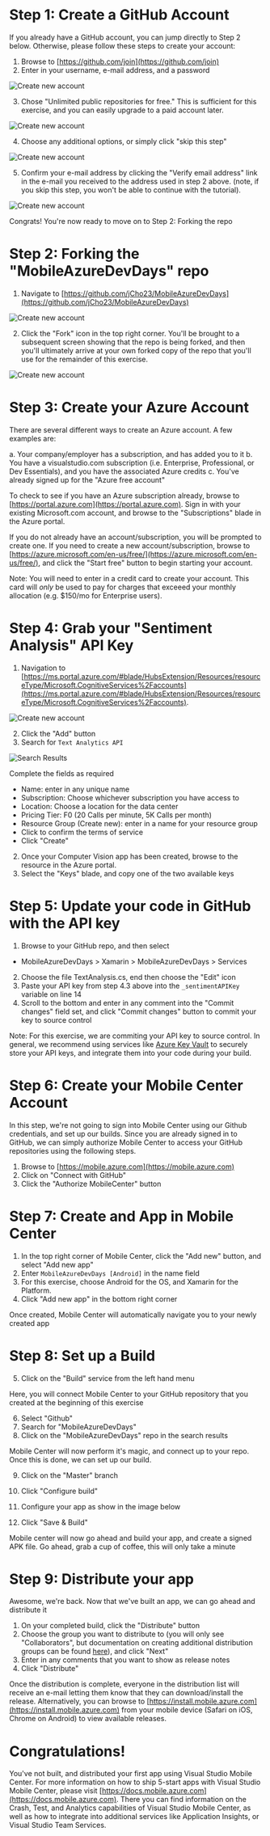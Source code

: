 # Step 1: Create a GitHub Account

If you already have a GitHub account, you can jump directly to Step 2 below.  Otherwise, please follow these steps to create your account:

1. Browse to [https://github.com/join](https://github.com/join)
2. Enter in your username, e-mail address, and a password

![Create new account](https://github.com/jCho23/MobileAzureDevDays/blob/master/_Resources/Images/1-1-create-account.png)

3. Chose "Unlimited public repositories for free." This is sufficient for this exercise, and you can easily upgrade to a paid account later.

![Create new account](https://github.com/jCho23/MobileAzureDevDays/blob/master/_Resources/Images/1-2-choose-free-account.png)

4. Choose any additional options, or simply click "skip this step"

![Create new account](https://github.com/jCho23/MobileAzureDevDays/blob/master/_Resources/Images/1-3-additional-account-options.png)

5. Confirm your e-mail address by clicking the "Verify email address" link in the e-mail you received to the address used in step 2 above. (note, if you skip this step, you won't be able to continue with the tutorial).

![Create new account](https://github.com/jCho23/MobileAzureDevDays/blob/master/_Resources/Images/1-4-verify-email.png)

Congrats! You're now ready to move on to Step 2: Forking the repo

# Step 2: Forking the "MobileAzureDevDays" repo

1. Navigate to [https://github.com/jCho23/MobileAzureDevDays](https://github.com/jCho23/MobileAzureDevDays)

![Create new account](images/2-1-fork-repo.png)

2. Click the "Fork" icon in the top right corner.  You'll be brought to a subsequent screen showing that the repo is being forked, and then you'll ultimately arrive at your own forked copy of the repo that you'll use for the remainder of this exercise.

![Create new account](images/2-2-repo-forking.png)

# Step 3: Create your Azure Account

There are several different ways to create an Azure account.  A few examples are:

a. Your company/employer has a subscription, and has added you to it
b. You have a visualstudio.com subscription (i.e. Enterprise, Professional, or Dev Essentials), and you have the associated Azure credits
c. You've already signed up for the "Azure free account"

To check to see if you have an Azure subscription already, browse to [https://portal.azure.com](https://portal.azure.com).  Sign in with your existing Microsoft.com account, and browse to the "Subscriptions" blade in the Azure portal.

If you do not already have an account/subscription, you will be prompted to create one.  If you need to create a new account/subscription, browse to [https://azure.microsoft.com/en-us/free/](https://azure.microsoft.com/en-us/free/), and click the "Start free" button to begin starting your account.

Note: You will need to enter in a credit card to create your account.  This card will _only_ be used to pay for charges that exceeed your monthly allocation (e.g. $150/mo for Enterprise users).

# Step 4: Grab your "Sentiment Analysis" API Key

1. Navigation to [https://ms.portal.azure.com/#blade/HubsExtension/Resources/resourceType/Microsoft.CognitiveServices%2Faccounts](https://ms.portal.azure.com/#blade/HubsExtension/Resources/resourceType/Microsoft.CognitiveServices%2Faccounts).

![Create new account](images/4-1-cognitive-services.png)

2. Click the "Add" button
3. Search for `Text Analytics API`

![Search Results](images/4-2-search-results.png)



Complete the fields as required

- Name: enter in any unique name
- Subscription: Choose whichever subscription you have access to
- Location: Choose a location for the data center
- Pricing Tier: F0 (20 Calls per minute, 5K Calls per month)
- Resource Group (Create new): enter in a name for your resource group
- Click to confirm the terms of service
- Click "Create"

2. Once your Computer Vision app has been created, browse to the resource in the Azure portal.
3. Select the "Keys" blade, and copy one of the two available keys

# Step 5: Update your code in GitHub with the API key

1. Browse to your GitHub repo, and then select 

- MobileAzureDevDays > Xamarin > MobileAzureDevDays > Services

2. Choose the file TextAnalysis.cs, end then choose the "Edit" icon
3. Paste your API key from step 4.3 above into the `_sentimentAPIKey` variable on line 14
4. Scroll to the bottom and enter in any comment into the "Commit changes" field set, and click "Commit changes" button to commit your key to source control

Note: For this exercise, we are commiting your API key to source control.  In general, we recommend using services like [Azure Key Vault](https://azure.microsoft.com/en-us/services/key-vault/) to securely store your API keys, and integrate them into your code during your build.


# Step 6: Create your Mobile Center Account

In this step, we're not going to sign into Mobile Center using our Github credentials, and set up our builds. Since you are already signed in to GitHub, we can simply authorize Mobile Center to access your GitHub repositories using the following steps.

1. Browse to [https://mobile.azure.com](https://mobile.azure.com)
2. Click on "Connect with GitHub"
3. Click the "Authorize MobileCenter" button


# Step 7: Create and App in Mobile Center

1. In the top right corner of Mobile Center, click the "Add new" button, and select "Add new app"
2. Enter `MobileAzureDevDays [Android]` in the name field
3. For this exercise, choose Android for the OS, and Xamarin for the Platform.
4. Click "Add new app" in the bottom right corner

Once created, Mobile Center will automatically navigate you to your newly created app

# Step 8: Set up a Build


5. Click on the "Build" service from the left hand menu

Here, you will connect Mobile Center to your GitHub repository that you created at the beginning of this exercise

6. Select "Github"
7. Search for "MobileAzureDevDays"
8. Click on the "MobileAzureDevDays" repo in the search results

Mobile Center will now perform it's magic, and connect up to your repo. Once this is done, we can set up our build.

9. Click on the "Master" branch
10. Click "Configure build"
11. Configure your app as show in the image below


12. Click "Save & Build"


Mobile center will now go ahead and build your app, and create a signed APK file.  Go ahead, grab a cup of coffee, this will only take a minute


# Step 9: Distribute your app

Awesome, we're back.  Now that we've built an app, we can go ahead and distribute it

1. On your completed build, click the "Distribute" button
2. Choose the group you want to distribute to (you will only see "Collaborators", but documentation on creating additional distribution groups can be found [here](https://docs.microsoft.com/en-us/mobile-center/distribution/groups)), and click "Next"
3. Enter in any comments that you want to show as release notes
4. Click "Distribute"

Once the distribution is complete, everyone in the distribution list will receive an e-mail letting them know that they can download/install the release.  Alternatively, you can browse to [https://install.mobile.azure.com](https://install.mobile.azure.com) from your mobile device (Safari on iOS, Chrome on Android) to view available releases.

# Congratulations!

You've not built, and distributed your first app using Visual Studio Mobile Center.  For more information on how to ship 5-start apps with Visual Studio Mobile Center, please visit [https://docs.mobile.azure.com](https://docs.mobile.azure.com).  There you can find information on the Crash, Test, and Analytics capabilities of Visual Studio Mobile Center, as well as how to integrate into additional services like Application Insights, or Visual Studio Team Services.


